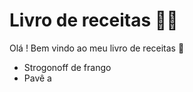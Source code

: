 # Livro de receitas :man_cook:

Olá ! Bem vindo ao meu livro de receitas :wave:

- Strogonoff de frango
- Pavê
a
